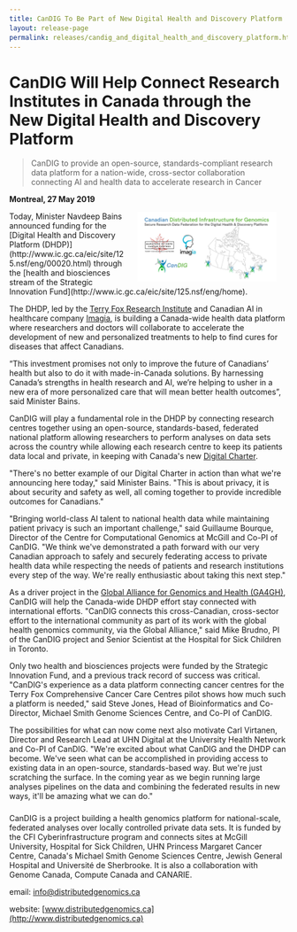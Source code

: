 ```yaml
---
title: CanDIG To Be Part of New Digital Health and Discovery Platform
layout: release-page
permalink: releases/candig_and_digital_health_and_discovery_platform.html
---
```


# CanDIG Will Help Connect Research Institutes in Canada through the New Digital Health and Discovery Platform

> CanDIG to provide an open-source, standards-compliant research data platform for a nation-wide, cross-sector collaboration connecting AI and health data to accelerate research in Cancer

**Montreal, 27 May 2019**

<img alt="CHORD logo" src="/img/releases/CanDIG for the Digital Health and Discovery Platform.png" align="right" width="50%" hspace="20" alt="CanDIG for the Digital Health and Discovery Platform">
Today, Minister Navdeep Bains announced funding for the [Digital
Health and Discovery Platform
(DHDP)](http://www.ic.gc.ca/eic/site/125.nsf/eng/00020.html) through
the [health and biosciences stream of the Strategic Innovation
Fund](http://www.ic.gc.ca/eic/site/125.nsf/eng/home).

The DHDP, led by the [Terry Fox Research Institute](https://www.tfri.ca)
and Canadian AI in healthcare company [Imagia](https://imagia.com/2019/),
is building a Canada-wide health data platform where researchers
and doctors will collaborate to accelerate the development of new
and personalized treatments to help to find cures for diseases that
affect Canadians.

“This investment promises not only to improve the future of Canadians’
health but also to do it with made-in-Canada solutions. By harnessing
Canada’s strengths in health research and AI, we’re helping to usher
in a new era of more personalized care that will mean better health
outcomes”, said Minister Bains.

CanDIG will play a fundamental role in the DHDP by connecting
research centres together using an open-source, standards-based,
federated national platform allowing researchers to perform analyses
on data sets across the country while allowing each research centre
to keep its patients data local and private, in keeping with Canada's
new [Digital Charter](http://www.ic.gc.ca/eic/site/062.nsf/eng/h_00108.html).

"There's no better example of our Digital Charter in action than
what we're announcing here today," said Minister Bains. "This is
about privacy, it is about security and safety as well, all coming
together to provide incredible outcomes for Canadians."

"Bringing world-class AI talent to national health data while
maintaining patient privacy is such an important challenge," said
Guillaume Bourque, Director of the Centre for Computational Genomics
at McGill and Co-PI of CanDIG. "We think we've demonstrated a path
forward with our very Canadian approach to safely and securely
federating access to private health data while respecting the needs
of patients and research institutions every step of the way. We're
really enthusiastic about taking this next step."

As a driver project in the [Global Alliance for Genomics and Health
(GA4GH)](https://www.ga4gh.org), CanDIG will help the Canada-wide
DHDP effort stay connected with international efforts. "CanDIG
connects this cross-Canadian, cross-sector effort to the international
community as part of its work with the global health genomics
community, via the Global Alliance," said Mike Brudno, PI of the
CanDIG project and Senior Scientist at the Hospital for Sick Children
in Toronto.

Only two health and biosciences projects were funded by the Strategic
Innovation Fund, and a previous track record of success was critical.
"CanDIG's experience as a data platform connecting cancer centres
for the Terry Fox Comprehensive Cancer Care Centres pilot shows how
much such a platform is needed," said Steve Jones, Head of
Bioinformatics and Co-Director, Michael Smith Genome Sciences Centre,
and Co-PI of CanDIG.

The possibilities for what can now come next also motivate Carl
Virtanen, Director and Research Lead at UHN Digital at the University
Health Network and Co-PI of CanDIG. "We're excited about what CanDIG
and the DHDP can become. We've seen what can be accomplished in
providing access to existing data in an open-source, standards-based
way. But we're just scratching the surface. In the coming year as
we begin running large analyses pipelines on the data and combining
the federated results in new ways, it'll be amazing what we can
do."

###

CanDIG is a project building a health genomics platform for
national-scale, federated analyses over locally controlled private
data sets. It is funded by the CFI Cyberinfrastructure program and
connects sites at McGill University, Hospital for Sick Children,
UHN Princess Margaret Cancer Centre, Canada's Michael Smith Genome
Sciences Centre, Jewish General Hospital and Université de Sherbrooke.
It is also a collaboration with Genome Canada, Compute Canada and
CANARIE.

email: [info@distributedgenomics.ca](mailto:info@distributedgenomics.ca)

website: [www.distributedgenomics.ca](http://www.distributedgenomics.ca)
